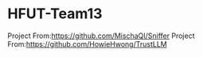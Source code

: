 # HFUT-Team13


Project From:https://github.com/MischaQI/Sniffer
Project From:https://github.com/HowieHwong/TrustLLM
